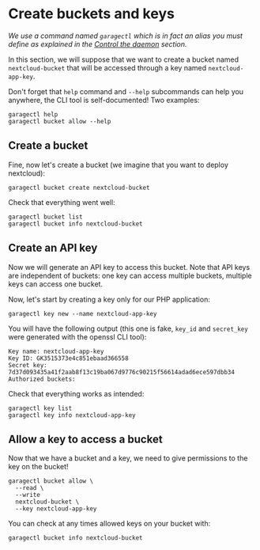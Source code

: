 # Create buckets and keys

*We use a command named `garagectl` which is in fact an alias you must define as explained in the [Control the daemon](./daemon.md) section.*

In this section, we will suppose that we want to create a bucket named `nextcloud-bucket`
that will be accessed through a key named `nextcloud-app-key`.

Don't forget that `help` command and `--help` subcommands can help you anywhere, the CLI tool is self-documented! Two examples:

```
garagectl help
garagectl bucket allow --help
```

## Create a bucket

Fine, now let's create a bucket (we imagine that you want to deploy nextcloud):

```
garagectl bucket create nextcloud-bucket
```

Check that everything went well:

```
garagectl bucket list
garagectl bucket info nextcloud-bucket
```

## Create an API key

Now we will generate an API key to access this bucket.
Note that API keys are independent of buckets: one key can access multiple buckets, multiple keys can access one bucket.

Now, let's start by creating a key only for our PHP application:

```
garagectl key new --name nextcloud-app-key
```

You will have the following output (this one is fake, `key_id` and `secret_key` were generated with the openssl CLI tool):

```
Key name: nextcloud-app-key
Key ID: GK3515373e4c851ebaad366558
Secret key: 7d37d093435a41f2aab8f13c19ba067d9776c90215f56614adad6ece597dbb34
Authorized buckets:
```

Check that everything works as intended:

```
garagectl key list
garagectl key info nextcloud-app-key
```

## Allow a key to access a bucket

Now that we have a bucket and a key, we need to give permissions to the key on the bucket!

```
garagectl bucket allow \
  --read \
  --write 
  nextcloud-bucket \
  --key nextcloud-app-key
```

You can check at any times allowed keys on your bucket with:

```
garagectl bucket info nextcloud-bucket
```

